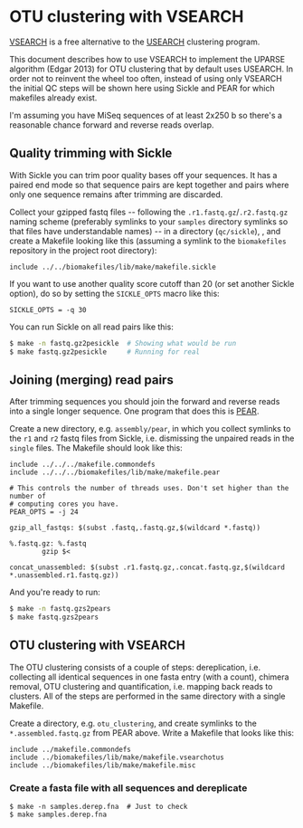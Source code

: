 # OTU clustering with VSEARCH

[VSEARCH](https://github.com/torognes/vsearch) is a free alternative to the
[USEARCH](http://drive5.com/usearch/) clustering program. 

This document describes how to use VSEARCH to implement the UPARSE algorithm 
(Edgar 2013) for OTU clustering that by default uses USEARCH. In order not to 
reinvent the wheel too often, instead of using only VSEARCH the initial QC
steps will be shown here using Sickle and PEAR for which makefiles already
exist.

I'm assuming you have MiSeq sequences of at least 2x250 b so there's a reasonable 
chance forward and reverse reads overlap.

## Quality trimming with Sickle

With Sickle you can trim poor quality bases off your sequences. It has a 
paired end mode so that sequence pairs are kept together and pairs where only
one sequence remains after trimming are discarded.

Collect your gzipped fastq files -- following the `.r1.fastq.gz`/`.r2.fastq.gz` 
naming scheme (preferably symlinks to your `samples` directory symlinks so that
files have understandable names) -- in a directory (`qc/sickle`), , and create a 
Makefile looking like this (assuming a symlink to the `biomakefiles` repository 
in the project root directory):

```make
include ../../biomakefiles/lib/make/makefile.sickle
```

If you want to use another quality score cutoff than 20 (or set another Sickle 
option), do so by setting the `SICKLE_OPTS` macro like this:

```make
SICKLE_OPTS = -q 30
```

You can run Sickle on all read pairs like this:

```bash
$ make -n fastq.gz2pesickle  # Showing what would be run
$ make fastq.gz2pesickle     # Running for real
```

## Joining (merging) read pairs

After trimming sequences you should join the forward and reverse reads into a 
single longer sequence. One program that does this is 
[PEAR](http://sco.h-its.org/exelixis/web/software/pear/).

Create a new directory, e.g. `assembly/pear`, in which you collect symlinks to
the `r1` and `r2` fastq files from Sickle, i.e. dismissing the unpaired reads in
the `single` files. The Makefile should look like this:

```make
include ../../../makefile.commondefs
include ../../../biomakefiles/lib/make/makefile.pear

# This controls the number of threads uses. Don't set higher than the number of
# computing cores you have.
PEAR_OPTS = -j 24

gzip_all_fastqs: $(subst .fastq,.fastq.gz,$(wildcard *.fastq))

%.fastq.gz: %.fastq
        gzip $<

concat_unassembled: $(subst .r1.fastq.gz,.concat.fastq.gz,$(wildcard *.unassembled.r1.fastq.gz))
```

And you're ready to run:

```bash
$ make -n fastq.gzs2pears
$ make fastq.gzs2pears
```

## OTU clustering with VSEARCH

The OTU clustering consists of a couple of steps: dereplication, i.e. collecting all
identical sequences in one fasta entry (with a count), chimera removal, OTU clustering
and quantification, i.e. mapping back reads to clusters. All of the steps are performed
in the same directory with a single Makefile.

Create a directory, e.g. `otu_clustering`, and create symlinks to the `*.assembled.fastq.gz`
from PEAR above. Write a Makefile that looks like this:

```make
include ../makefile.commondefs
include ../biomakefiles/lib/make/makefile.vsearchotus
include ../biomakefiles/lib/make/makefile.misc
```

### Create a fasta file with all sequences and dereplicate

```make
$ make -n samples.derep.fna  # Just to check
$ make samples.derep.fna
```
